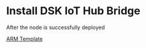 # Install DSK IoT Hub Bridge

After the node is successfully deployed 


[ARM Template](https://github.com/tributech-solutions/tributech-dsk-docs/blob/master/docs/assets/iot-hub-arm-template/iotHubAndBridgeTemplate.json)
